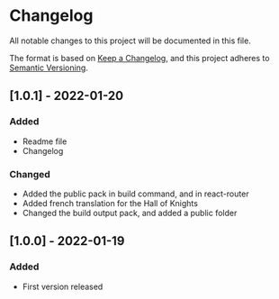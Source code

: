 # Changelog

All notable changes to this project will be documented in this file.

The format is based on [Keep a Changelog](https://keepachangelog.com/en/1.0.0/),
and this project adheres to [Semantic Versioning](https://semver.org/spec/v2.0.0.html).

## [1.0.1] - 2022-01-20

### Added

- Readme file
- Changelog

### Changed

- Added the public pack in build command, and in react-router
- Added french translation for the Hall of Knights
- Changed the build output pack, and added a public folder

## [1.0.0] - 2022-01-19

### Added

- First version released
